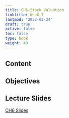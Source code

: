 ```yaml
---
title: CH6-Stock Valuation
linktitle: Week 7
lastmod: "2022-02-24"
draft: true  
active: false  
toc: false  
type: book  
weight: 40
---
```


## Content

## Objectives

## Lecture Slides

<a href="https://www.emmanuelteitelbaum.com/slides/psc1001_3.1/#/" target="_blank" rel="noopener" title="Slides">CH6 Slides</a>
